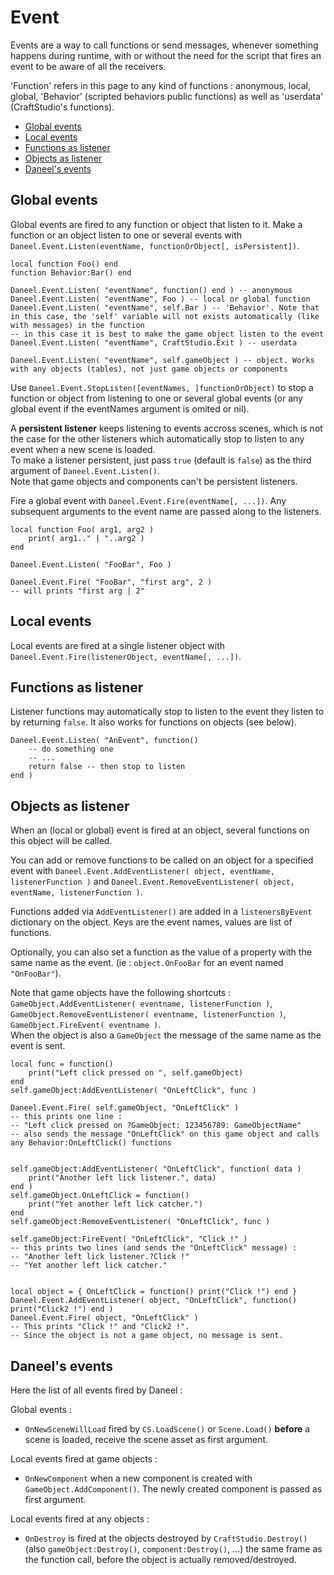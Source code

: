# Event

Events are a way to call functions or send messages, whenever something happens during runtime, with or without the need for the script that fires an event to be aware of all the receivers.

'Function' refers in this page to any kind of functions : anonymous, local, global, 'Behavior' (scripted behaviors public functions) as well as 'userdata' (CraftStudio's functions).  

- [Global events](#global-events)
- [Local events](#local-events)
- [Functions as listener](#functions-as-listener)
- [Objects as listener](#objects-as-listener)
- [Daneel's events](#daneels-events)


<a name="global-events"></a>
## Global events

Global events are fired to any function or object that listen to it.
Make a function or an object listen to one or several events with `Daneel.Event.Listen(eventName, functionOrObject[, isPersistent])`.
    
    local function Foo() end
    function Behavior:Bar() end

    Daneel.Event.Listen( "eventName", function() end ) -- anonymous
    Daneel.Event.Listen( "eventName", Foo ) -- local or global function
    Daneel.Event.Listen( "eventName", self.Bar ) -- 'Behavior'. Note that in this case, the 'self' variable will not exists automatically (like with messages) in the function 
    -- in this case it is best to make the game object listen to the event
    Daneel.Event.Listen( "eventName", CraftStudio.Exit ) -- userdata

    Daneel.Event.Listen( "eventName", self.gameObject ) -- object. Works with any objects (tables), not just game objects or components


Use `Daneel.Event.StopListen([eventNames, ]functionOrObject)` to stop a function or object from listening to one or several global events (or any global event if the eventNames argument is omited or nil).

A **persistent listener** keeps listening to events accross scenes, which is not the case for the other listeners which automatically stop to listen to any event when a new scene is loaded.  
To make a listener persistent, just pass `true` (default is `false`) as the third argument of `Daneel.Event.Listen()`.  
Note that game objects and components can't be persistent listeners.

Fire a global event with `Daneel.Event.Fire(eventName[, ...])`. Any subsequent arguments to the event name are passed along to the listeners.

    local function Foo( arg1, arg2 )
        print( arg1.." | "..arg2 )
    end
    
    Daneel.Event.Listen( "FooBar", Foo )

    Daneel.Event.Fire( "FooBar", "first arg", 2 )
    -- will prints "first arg | 2"


<a name="local-events"></a>
## Local events

Local events are fired at a single listener object with `Daneel.Event.Fire(listenerObject, eventName[, ...])`.


<a name="functions-as-listener"></a>
## Functions as listener

Listener functions may automatically stop to listen to the event they listen to by returning `false`. It also works for functions on objects (see below).

    Daneel.Event.Listen( "AnEvent", function()
        -- do something one
        -- ...
        return false -- then stop to listen
    end )


<a name="objects-as-listener"></a>
## Objects as listener

When an (local or global) event is fired at an object, several functions on this object will be called.

You can add or remove functions to be called on an object for a specified event with `Daneel.Event.AddEventListener( object, eventName, listenerFunction )` and `Daneel.Event.RemoveEventListener( object, eventName, listenerFunction )`.  

Functions added via `AddEventListener()` are added in a `listenersByEvent` dictionary on the object. Keys are the event names, values are list of functions.

Optionally, you can also set a function as the value of a property with the same name as the event. (ie : `object.OnFooBar` for an event named `"OnFooBar"`).

Note that game objects have the following shortcuts : `GameObject.AddEventListener( eventname, listenerFunction )`, `GameObject.RemoveEventListener( eventname, listenerFunction )`, `GameObject.FireEvent( eventname )`.  
When the object is also a `GameObject` the message of the same name as the event is sent.  
    
    local func = function() 
        print("Left click pressed on ", self.gameObject)
    end
    self.gameObject:AddEventListener( "OnLeftClick", func )

    Daneel.Event.Fire( self.gameObject, "OnLeftClick" )
    -- this prints one line :
    -- "Left click pressed on ?GameObject: 123456789: GameObjectName"
    -- also sends the message "OnLeftClick" on this game object and calls any Behavior:OnLeftClick() functions


    self.gameObject:AddEventListener( "OnLeftClick", function( data ) 
        print("Another left lick listener.", data)
    end )
    self.gameObject.OnLeftClick = function() 
        print("Yet another left lick catcher.")
    end
    self.gameObject:RemoveEventListener( "OnLeftClick", func )

    self.gameObject:FireEvent( "OnLeftClick", "Click !" )
    -- this prints two lines (and sends the "OnLeftClick" message) :
    -- "Another left lick listener.?Click !"
    -- "Yet another left lick catcher."


    local object = { OnLeftClick = function() print("Click !") end }
    Daneel.Event.AddEventListener( object, "OnLeftClick", function() print("Click2 !") end )
    Daneel.Event.Fire( object, "OnLeftClick" ) 
    -- This prints "Click !" and "Click2 !".
    -- Since the object is not a game object, no message is sent.
    

<a name="daneels-events"></a>
## Daneel's events

Here the list of all events fired by Daneel :

Global events :

- `OnNewSceneWillLoad` fired by `CS.LoadScene()` or `Scene.Load()` **before** a scene is loaded, receive the scene asset as first argument.

Local events fired at game objects :

- `OnNewComponent` when a new component is created with `GameObject.AddComponent()`. The newly created component is passed as first argument.

Local events fired at any objects :

- `OnDestroy` is fired at the objects destroyed by `CraftStudio.Destroy()` (also `gameObject:Destroy()`, `component:Destroy()`, ...) the same frame as the function call, before the object is actually removed/destroyed.
